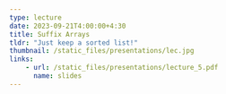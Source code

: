 ```yaml
---
type: lecture
date: 2023-09-21T4:00:00+4:30
title: Suffix Arrays
tldr: "Just keep a sorted list!"
thumbnail: /static_files/presentations/lec.jpg
links: 
    - url: /static_files/presentations/lecture_5.pdf
      name: slides
---
```


